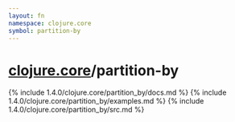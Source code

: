 ```yaml
---
layout: fn
namespace: clojure.core
symbol: partition-by
---
```


# [clojure.core](../)/partition-by

{% include 1.4.0/clojure.core/partition_by/docs.md %}
{% include 1.4.0/clojure.core/partition_by/examples.md %}
{% include 1.4.0/clojure.core/partition_by/src.md %}

